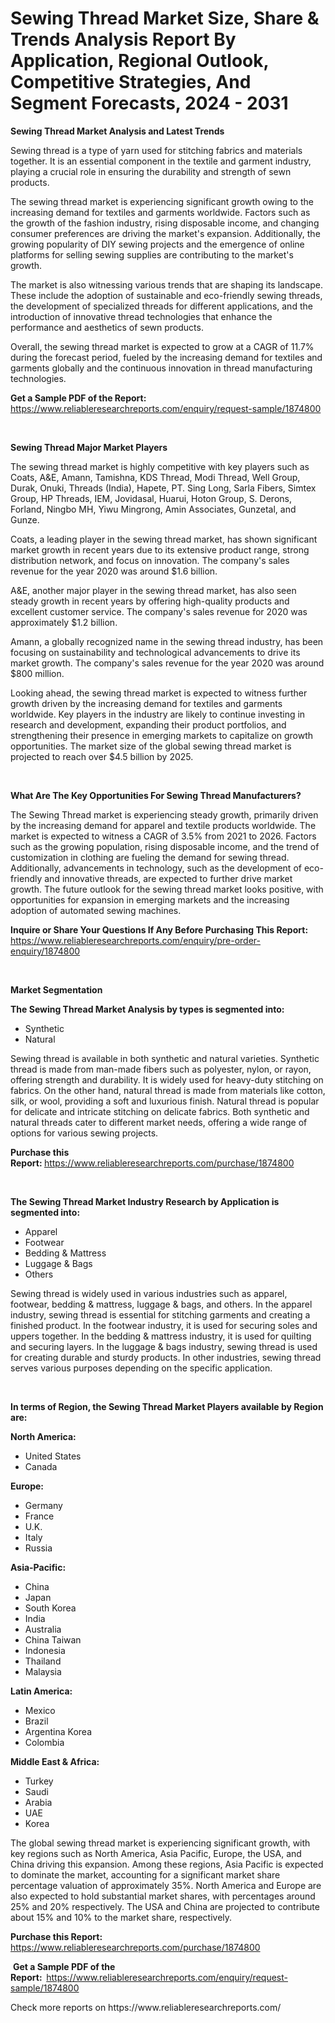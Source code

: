 <p><h1>Sewing Thread Market Size, Share & Trends Analysis Report By Application, Regional Outlook, Competitive Strategies, And Segment Forecasts, 2024 - 2031</h1></p><p><strong>Sewing Thread Market Analysis and Latest Trends</strong></p>
<p><p>Sewing thread is a type of yarn used for stitching fabrics and materials together. It is an essential component in the textile and garment industry, playing a crucial role in ensuring the durability and strength of sewn products.</p><p>The sewing thread market is experiencing significant growth owing to the increasing demand for textiles and garments worldwide. Factors such as the growth of the fashion industry, rising disposable income, and changing consumer preferences are driving the market's expansion. Additionally, the growing popularity of DIY sewing projects and the emergence of online platforms for selling sewing supplies are contributing to the market's growth.</p><p>The market is also witnessing various trends that are shaping its landscape. These include the adoption of sustainable and eco-friendly sewing threads, the development of specialized threads for different applications, and the introduction of innovative thread technologies that enhance the performance and aesthetics of sewn products.</p><p>Overall, the sewing thread market is expected to grow at a CAGR of 11.7% during the forecast period, fueled by the increasing demand for textiles and garments globally and the continuous innovation in thread manufacturing technologies.</p></p>
<p><strong>Get a Sample PDF of the Report:&nbsp;</strong> <a href="https://www.reliableresearchreports.com/enquiry/request-sample/1874800">https://www.reliableresearchreports.com/enquiry/request-sample/1874800</a></p>
<p>&nbsp;</p>
<p><strong>Sewing Thread Major Market Players</strong></p>
<p><p>The sewing thread market is highly competitive with key players such as Coats, A&E, Amann, Tamishna, KDS Thread, Modi Thread, Well Group, Durak, Onuki, Threads (India), Hapete, PT. Sing Long, Sarla Fibers, Simtex Group, HP Threads, IEM, Jovidasal, Huarui, Hoton Group, S. Derons, Forland, Ningbo MH, Yiwu Mingrong, Amin Associates, Gunzetal, and Gunze.</p><p>Coats, a leading player in the sewing thread market, has shown significant market growth in recent years due to its extensive product range, strong distribution network, and focus on innovation. The company's sales revenue for the year 2020 was around $1.6 billion.</p><p>A&E, another major player in the sewing thread market, has also seen steady growth in recent years by offering high-quality products and excellent customer service. The company's sales revenue for 2020 was approximately $1.2 billion.</p><p>Amann, a globally recognized name in the sewing thread industry, has been focusing on sustainability and technological advancements to drive its market growth. The company's sales revenue for the year 2020 was around $800 million.</p><p>Looking ahead, the sewing thread market is expected to witness further growth driven by the increasing demand for textiles and garments worldwide. Key players in the industry are likely to continue investing in research and development, expanding their product portfolios, and strengthening their presence in emerging markets to capitalize on growth opportunities. The market size of the global sewing thread market is projected to reach over $4.5 billion by 2025.</p></p>
<p>&nbsp;</p>
<p><strong>What Are The Key Opportunities For Sewing Thread Manufacturers?</strong></p>
<p><p>The Sewing Thread market is experiencing steady growth, primarily driven by the increasing demand for apparel and textile products worldwide. The market is expected to witness a CAGR of 3.5% from 2021 to 2026. Factors such as the growing population, rising disposable income, and the trend of customization in clothing are fueling the demand for sewing thread. Additionally, advancements in technology, such as the development of eco-friendly and innovative threads, are expected to further drive market growth. The future outlook for the sewing thread market looks positive, with opportunities for expansion in emerging markets and the increasing adoption of automated sewing machines.</p></p>
<p><strong>Inquire or Share Your Questions If Any Before Purchasing This Report:</strong> <a href="https://www.reliableresearchreports.com/enquiry/pre-order-enquiry/1874800">https://www.reliableresearchreports.com/enquiry/pre-order-enquiry/1874800</a></p>
<p>&nbsp;</p>
<p><strong>Market Segmentation</strong></p>
<p><strong>The Sewing Thread Market Analysis by types is segmented into:</strong></p>
<p><ul><li>Synthetic</li><li>Natural</li></ul></p>
<p><p>Sewing thread is available in both synthetic and natural varieties. Synthetic thread is made from man-made fibers such as polyester, nylon, or rayon, offering strength and durability. It is widely used for heavy-duty stitching on fabrics. On the other hand, natural thread is made from materials like cotton, silk, or wool, providing a soft and luxurious finish. Natural thread is popular for delicate and intricate stitching on delicate fabrics. Both synthetic and natural threads cater to different market needs, offering a wide range of options for various sewing projects.</p></p>
<p><strong>Purchase this Report:&nbsp;</strong><a href="https://www.reliableresearchreports.com/purchase/1874800">https://www.reliableresearchreports.com/purchase/1874800</a></p>
<p>&nbsp;</p>
<p><strong>The Sewing Thread Market Industry Research by Application is segmented into:</strong></p>
<p><ul><li>Apparel</li><li>Footwear</li><li>Bedding & Mattress</li><li>Luggage & Bags</li><li>Others</li></ul></p>
<p><p>Sewing thread is widely used in various industries such as apparel, footwear, bedding & mattress, luggage & bags, and others. In the apparel industry, sewing thread is essential for stitching garments and creating a finished product. In the footwear industry, it is used for securing soles and uppers together. In the bedding & mattress industry, it is used for quilting and securing layers. In the luggage & bags industry, sewing thread is used for creating durable and sturdy products. In other industries, sewing thread serves various purposes depending on the specific application.</p></p>
<p>&nbsp;</p>
<p><strong>In terms of Region, the Sewing Thread Market Players available by Region are:</strong></p>
<p>
    <p> <strong> North America: </strong>
        <ul>
            <li>United States</li>
            <li>Canada</li>
        </ul>
        </p> 
    <p> <strong> Europe: </strong>
        <ul>
            <li>Germany</li>
            <li>France</li>
            <li>U.K.</li>
            <li>Italy</li>
            <li>Russia</li>
        </ul>
        </p> 
    <p> <strong> Asia-Pacific: </strong>
        <ul>
            <li>China</li>
            <li>Japan</li>
            <li>South Korea</li>
            <li>India</li>
            <li>Australia</li>
            <li>China Taiwan</li>
            <li>Indonesia</li>
            <li>Thailand</li>
            <li>Malaysia</li>
        </ul>
        </p> 
    <p> <strong> Latin America: </strong>
        <ul>
            <li>Mexico</li>
            <li>Brazil</li>
            <li>Argentina Korea</li>
            <li>Colombia</li>
        </ul>
        </p> 
    <p> <strong> Middle East & Africa: </strong>
        <ul>
            <li>Turkey</li>
            <li>Saudi</li>
            <li>Arabia</li>
            <li>UAE</li>
            <li>Korea</li>
        </ul>
    </p>
    </p>
<p><p>The global sewing thread market is experiencing significant growth, with key regions such as North America, Asia Pacific, Europe, the USA, and China driving this expansion. Among these regions, Asia Pacific is expected to dominate the market, accounting for a significant market share percentage valuation of approximately 35%. North America and Europe are also expected to hold substantial market shares, with percentages around 25% and 20% respectively. The USA and China are projected to contribute about 15% and 10% to the market share, respectively.</p></p>
<p><strong>Purchase this Report: </strong><a href="https://www.reliableresearchreports.com/purchase/1874800">https://www.reliableresearchreports.com/purchase/1874800</a></p>
<p>&nbsp;<strong>Get a Sample PDF of the Report:&nbsp;&nbsp;</strong><a href="https://www.reliableresearchreports.com/enquiry/request-sample/1874800">https://www.reliableresearchreports.com/enquiry/request-sample/1874800</a></p>
<p><strong></strong></p>
<p>Check more reports on https://www.reliableresearchreports.com/</p>
